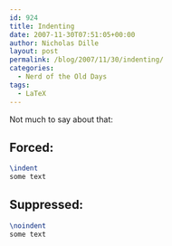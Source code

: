 ```yaml
---
id: 924
title: Indenting
date: 2007-11-30T07:51:05+00:00
author: Nicholas Dille
layout: post
permalink: /blog/2007/11/30/indenting/
categories:
  - Nerd of the Old Days
tags:
  - LaTeX
---
```

Not much to say about that:<!--more-->

## Forced:

```latex
\indent
some text
```

## Suppressed:

```latex
\noindent
some text
```